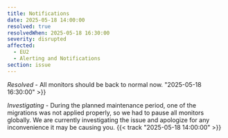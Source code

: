 ```yaml
---
title: Notifications
date: 2025-05-18 14:00:00
resolved: true
resolvedWhen: 2025-05-18 16:30:00
severity: disrupted
affected:
  - EU2
  - Alerting and Notifications
section: issue
---
```


_Resolved_ -
All monitors should be back to normal now. "2025-05-18 16:30:00" >}}

_Investigating_ - During the planned maintenance period, one of the migrations was not applied properly, so we had to pause all monitors globally. We are currently investigating the issue and apologize for any inconvenience it may be causing you. {{< track "2025-05-18 14:00:00" >}}

